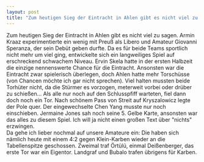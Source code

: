```yaml
---
layout: post
title: "Zum heutigen Sieg der Eintracht in Ahlen gibt es nicht viel zu sagen."
---
```


Zum heutigen Sieg der Eintracht in Ahlen gibt es nicht viel zu sagen. Armin Kraaz experimentierte ein wenig mit Preuß als Libero und Amateur Giovanni Speranza, der sein Debüt geben durfte. Da es für beide Teams sportlich nicht mehr um viel ging, entwickelte sich ein langweiliges Spiel auf erschreckend schwachem Niveau. Ervin Skela hatte in der ersten Halbzeit die einzige nennenswerte Chance für die Eintracht. Ansonsten war die Eintracht zwar spielerisch überlegen, doch Ahlen hatte mehr Torschüsse (von Chancen möchte ich gar nicht sprechen). Viel halten mussten beide Torhüter nicht, da die Stürmer es vorzogen, meterweit vorbei oder drüber zu schießen... Als alle nur noch auf den Schlusspfiff warteten, fiel dann doch noch ein Tor. Nach schönem Pass von Streit auf Kryszalowicz legte der Pole quer. Der eingewechselte Chen Yang musste nur noch einschieben. Jermaine Jones sah noch seine 5. Gelbe Karte, ansonsten war das alles zu diesem Spiel. Ich will ja nicht einen großen Text über "nichts" erzwingen.  
Da gehe ich lieber nochmal auf unsere Amateure ein: Die haben sich nämlich heute mit einem 4:2 gegen Klein-Karben wieder an die Tabellenspitze geschossen. Zweimal traf Örtülü, einmal Deißenberger, das erste Tor war ein Eigentor. Landgraf und Bubalo trafen übrigens für Karben.
